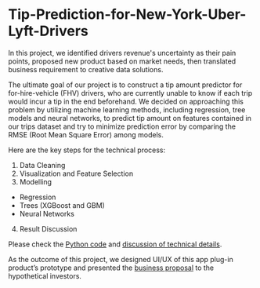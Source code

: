 # Tip-Prediction-for-New-York-Uber-Lyft-Drivers

In this project, we identified drivers revenue's uncertainty as their pain points, proposed new product based on market needs, then translated business requirement to creative data solutions. 

The ultimate goal of our project is to construct a tip amount predictor for for-hire-vehicle (FHV) drivers, who are currently unable to know if each trip would incur a tip in the end beforehand. We decided on approaching this problem by utilizing machine learning methods, including regression, tree models and neural networks, to predict tip amount on features contained in our trips dataset and try to minimize prediction error by comparing the RMSE (Root Mean Square Error) among models.

Here are the key steps for the technical process:  
1. Data Cleaning
2. Visualization and Feature Selection
3. Modelling
- Regression
- Trees (XGBoost and GBM)
- Neural Networks
4. Result Discussion

Please check the [Python code](code.ipynb) and [discussion of technical details](Technical_Writup.pdf). 

As the outcome of this project, we designed UI/UX of this app plug-in product’s prototype and presented the [business proposal](TipTok_Business_Proposal.pdf) to the hypothetical investors. 

